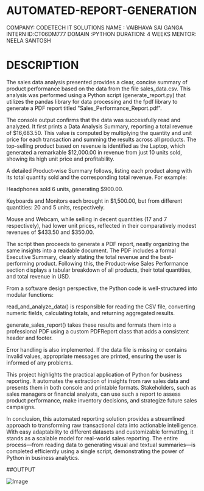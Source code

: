 # AUTOMATED-REPORT-GENERATION

COMPANY: CODETECH IT SOLUTIONS
NAME : VAIBHAVA SAI GANGA
INTERN ID:CT06DM777
DOMAIN :PYTHON
DURATION: 4 WEEKS
MENTOR: NEELA SANTOSH


# DESCRIPTION

The sales data analysis presented provides a clear, concise summary of product performance based on the data from the file sales_data.csv. This analysis was performed using a Python script (generate_report.py) that utilizes the pandas library for data processing and the fpdf library to generate a PDF report titled "Sales_Performance_Report.pdf".

The console output confirms that the data was successfully read and analyzed. It first prints a Data Analysis Summary, reporting a total revenue of $16,683.50. This value is computed by multiplying the quantity and unit price for each transaction and summing the results across all products. The top-selling product based on revenue is identified as the Laptop, which generated a remarkable $12,000.00 in revenue from just 10 units sold, showing its high unit price and profitability.

A detailed Product-wise Summary follows, listing each product along with its total quantity sold and the corresponding total revenue. For example:

Headphones sold 6 units, generating $900.00.

Keyboards and Monitors each brought in $1,500.00, but from different quantities: 20 and 5 units, respectively.

Mouse and Webcam, while selling in decent quantities (17 and 7 respectively), had lower unit prices, reflected in their comparatively modest revenues of $433.50 and $350.00.

The script then proceeds to generate a PDF report, neatly organizing the same insights into a readable document. The PDF includes a formal Executive Summary, clearly stating the total revenue and the best-performing product. Following this, the Product-wise Sales Performance section displays a tabular breakdown of all products, their total quantities, and total revenue in USD.

From a software design perspective, the Python code is well-structured into modular functions:

read_and_analyze_data() is responsible for reading the CSV file, converting numeric fields, calculating totals, and returning aggregated results.

generate_sales_report() takes these results and formats them into a professional PDF using a custom PDFReport class that adds a consistent header and footer.

Error handling is also implemented. If the data file is missing or contains invalid values, appropriate messages are printed, ensuring the user is informed of any problems.

This project highlights the practical application of Python for business reporting. It automates the extraction of insights from raw sales data and presents them in both console and printable formats. Stakeholders, such as sales managers or financial analysts, can use such a report to assess product performance, make inventory decisions, and strategize future sales campaigns.

In conclusion, this automated reporting solution provides a streamlined approach to transforming raw transactional data into actionable intelligence. With easy adaptability to different datasets and customizable formatting, it stands as a scalable model for real-world sales reporting. The entire process—from reading data to generating visual and textual summaries—is completed efficiently using a single script, demonstrating the power of Python in business analytics.


##OUTPUT

![Image](https://github.com/user-attachments/assets/c0c17d1a-8e6d-43e4-bd7a-4dd4bfb2f8b6)
